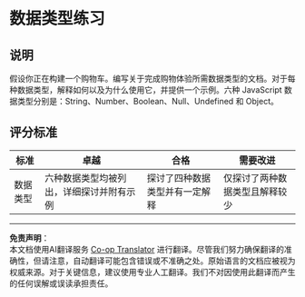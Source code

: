 <!--
CO_OP_TRANSLATOR_METADATA:
{
  "original_hash": "de0ec12c337394806425c7fd2f003b62",
  "translation_date": "2025-10-03T08:48:13+00:00",
  "source_file": "2-js-basics/1-data-types/assignment.md",
  "language_code": "zh"
}
-->
# 数据类型练习

## 说明

假设你正在构建一个购物车。编写关于完成购物体验所需数据类型的文档。对于每种数据类型，解释如何以及为什么使用它，并提供一个示例。六种 JavaScript 数据类型分别是：String、Number、Boolean、Null、Undefined 和 Object。

## 评分标准

标准 | 卓越 | 合格 | 需要改进
--- | --- | --- | --- |
数据类型 | 六种数据类型均被列出，详细探讨并附有示例 | 探讨了四种数据类型并有一定解释 | 仅探讨了两种数据类型且解释较少 |

---

**免责声明**：  
本文档使用AI翻译服务 [Co-op Translator](https://github.com/Azure/co-op-translator) 进行翻译。尽管我们努力确保翻译的准确性，但请注意，自动翻译可能包含错误或不准确之处。原始语言的文档应被视为权威来源。对于关键信息，建议使用专业人工翻译。我们不对因使用此翻译而产生的任何误解或误读承担责任。